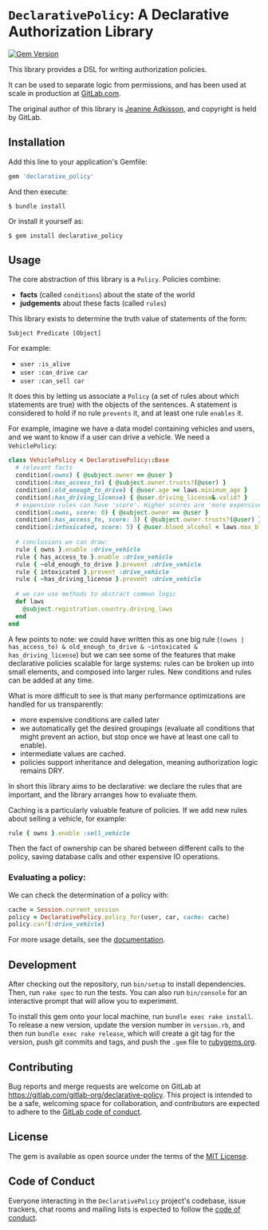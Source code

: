 # `DeclarativePolicy`: A Declarative Authorization Library

[![Gem Version](https://badge.fury.io/rb/declarative_policy.svg)](https://badge.fury.io/rb/declarative_policy)

This library provides a DSL for writing authorization policies.

It can be used to separate logic from permissions, and has been
used at scale in production at [GitLab.com](https://gitlab.com).

The original author of this library is [Jeanine Adkisson](http://jneen.net),
and copyright is held by GitLab.

## Installation

Add this line to your application's Gemfile:

```ruby
gem 'declarative_policy'
```

And then execute:

    $ bundle install

Or install it yourself as:

    $ gem install declarative_policy

## Usage


The core abstraction of this library is a `Policy`. Policies combine:

- **facts** (called `conditions`) about the state of the world
- **judgements** about these facts (called `rules`)

This library exists to determine the truth value of statements of the form:

```
Subject Predicate [Object]
```

For example:

- `user :is_alive`
- `user :can_drive car`
- `user :can_sell car`

It does this by letting us associate a `Policy` (a set of rules about which
statements are true) with the objects of the sentences. A statement is
considered to hold if no rule `prevents` it, and at least one rule `enables` it.

For example, imagine we have a data model containing vehicles and users, and we
want to know if a user can drive a vehicle. We need a `VehiclePolicy`:

```ruby
class VehiclePolicy < DeclarativePolicy::Base
  # relevant facts
  condition(:owns) { @subject.owner == @user }
  condition(:has_access_to) { @subject.owner.trusts?(@user) }
  condition(:old_enough_to_drive) { @user.age >= laws.minimum_age }
  condition(:has_driving_license) { @user.driving_license&.valid? }
  # expensive rules can have 'score'. Higher scores are 'more expensive' to calculate
  condition(:owns, score: 0) { @subject.owner == @user }
  condition(:has_access_to, score: 3) { @subject.owner.trusts?(@user) }
  condition(:intoxicated, score: 5) { @user.blood_alcohol < laws.max_blood_alcohol }
  
  # conclusions we can draw:
  rule { owns }.enable :drive_vehicle
  rule { has_access_to }.enable :drive_vehicle
  rule { ~old_enough_to_drive }.prevent :drive_vehicle
  rule { intoxicated }.prevent :drive_vehicle
  rule { ~has_driving_license }.prevent :drive_vehicle
  
  # we can use methods to abstract common logic
  def laws
    @subject.registration.country.driving_laws
  end
end
```

A few points to note: we could have written this as one big rule
(`(owns | has_access_to) & old_enough_to_drive & ~intoxicated & has_driving_license`)
but we can see some of the features that make declarative policies scalable for
large systems: rules can be broken up into small elements, and composed into
larger rules. New conditions and rules can be added at any time.

What is more difficult to see is that many performance optimizations are handled
for us transparently:

- more expensive conditions are called later
- we automatically get the desired groupings (evaluate all conditions that might
  prevent an action, but stop once we have at least one call to enable).
- intermediate values are cached.
- policies support inheritance and delegation, meaning authorization logic
  remains DRY.

In short this library aims to be declarative: we declare the rules that are
important, and the library arranges how to evaluate them.

Caching is a particularly valuable feature of policies. If we add new rules
about selling a vehicle, for example:

```ruby
rule { owns }.enable :sell_vehicle
```

Then the fact of ownership can be shared between different calls to the policy,
saving database calls and other expensive IO operations.

### Evaluating a policy:

We can check the determination of a policy with:

```ruby
cache = Session.current_session
policy = DeclarativePolicy.policy_for(user, car, cache: cache)
policy.can?(:drive_vehicle)
```

For more usage details, see the [documentation](docs/usage.md).

## Development

After checking out the repository, run `bin/setup` to install dependencies.
Then, run `rake spec` to run the tests. You can also run `bin/console` for an
interactive prompt that will allow you to experiment.

To install this gem onto your local machine, run `bundle exec rake install`. To release a new version, update the version number in `version.rb`, and then run `bundle exec rake release`, which will create a git tag for the version, push git commits and tags, and push the `.gem` file to [rubygems.org](https://rubygems.org).

## Contributing

Bug reports and merge requests are welcome on GitLab at
https://gitlab.com/gitlab-org/declarative-policy. This project is intended to be
a safe, welcoming space for collaboration, and contributors are expected to
adhere to the [GitLab code of conduct](https://about.gitlab.com/community/contribute/code-of-conduct/).

## License

The gem is available as open source under the terms of the [MIT License](https://opensource.org/licenses/MIT).

## Code of Conduct

Everyone interacting in the `DeclarativePolicy` project's codebase, issue
trackers, chat rooms and mailing lists is expected to follow
the [code of conduct](https://github.com/[USERNAME]/declarative-policy/blob/master/CODE_OF_CONDUCT.md).
